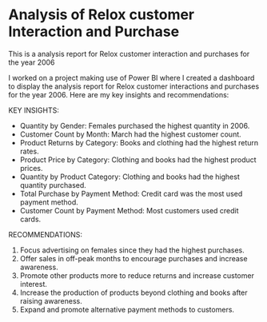 # Analysis of Relox customer Interaction and Purchase

This is a analysis report for Relox customer interaction and purchases for the year 2006

I worked on a project making use of Power BI where I created a dashboard to display the analysis report for Relox customer interactions and purchases for the year 2006.
Here are my key insights and recommendations:

KEY INSIGHTS:

- Quantity by Gender: Females purchased the highest quantity in 2006.
- Customer Count by Month: March had the highest customer count.
- Product Returns by Category: Books and clothing had the highest return rates.
- Product Price by Category: Clothing and books had the highest product prices.
- Quantity by Product Category: Clothing and books had the highest quantity purchased.
- Total Purchase by Payment Method: Credit card was the most used payment method.
- Customer Count by Payment Method: Most customers used credit cards.

RECOMMENDATIONS:

1. Focus advertising on females  since they had the highest purchases.
2. Offer sales in off-peak months to encourage purchases and increase awareness.
3. Promote other products more to reduce returns and increase customer interest.
4. Increase the production of products beyond clothing and books after raising awareness.
5. Expand and promote alternative payment methods to customers.

